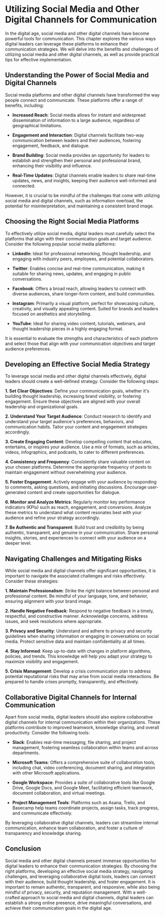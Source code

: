 Utilizing Social Media and Other Digital Channels for Communication
==============================================================================

In the digital age, social media and other digital channels have become powerful tools for communication. This chapter explores the various ways digital leaders can leverage these platforms to enhance their communication strategies. We will delve into the benefits and challenges of utilizing social media and other digital channels, as well as provide practical tips for effective implementation.

Understanding the Power of Social Media and Digital Channels
------------------------------------------------------------

Social media platforms and other digital channels have transformed the way people connect and communicate. These platforms offer a range of benefits, including:

* **Increased Reach**: Social media allows for instant and widespread dissemination of information to a large audience, regardless of geographical limitations.

* **Engagement and Interaction**: Digital channels facilitate two-way communication between leaders and their audiences, fostering engagement, feedback, and dialogue.

* **Brand Building**: Social media provides an opportunity for leaders to establish and strengthen their personal and professional brand, enhancing their visibility and influence.

* **Real-Time Updates**: Digital channels enable leaders to share real-time updates, news, and insights, keeping their audience well-informed and connected.

However, it is crucial to be mindful of the challenges that come with utilizing social media and digital channels, such as information overload, the potential for misinterpretation, and maintaining a consistent brand image.

Choosing the Right Social Media Platforms
-----------------------------------------

To effectively utilize social media, digital leaders must carefully select the platforms that align with their communication goals and target audience. Consider the following popular social media platforms:

* **LinkedIn**: Ideal for professional networking, thought leadership, and engaging with industry peers, employees, and potential collaborators.

* **Twitter**: Enables concise and real-time communication, making it suitable for sharing news, updates, and engaging in public conversations.

* **Facebook**: Offers a broad reach, allowing leaders to connect with diverse audiences, share longer-form content, and build communities.

* **Instagram**: Primarily a visual platform, perfect for showcasing culture, creativity, and visually appealing content. Suited for brands and leaders focused on aesthetics and storytelling.

* **YouTube**: Ideal for sharing video content, tutorials, webinars, and thought leadership pieces in a highly engaging format.

It is essential to evaluate the strengths and characteristics of each platform and select those that align with your communication objectives and target audience preferences.

Developing an Effective Social Media Strategy
---------------------------------------------

To leverage social media and other digital channels effectively, digital leaders should create a well-defined strategy. Consider the following steps:

**1. Set Clear Objectives**: Define your communication goals, whether it's building thought leadership, increasing brand visibility, or fostering engagement. Ensure these objectives are aligned with your overall leadership and organizational goals.

**2. Understand Your Target Audience**: Conduct research to identify and understand your target audience's preferences, behaviors, and communication habits. Tailor your content and engagement strategies accordingly.

**3. Create Engaging Content**: Develop compelling content that educates, entertains, or inspires your audience. Use a mix of formats, such as articles, videos, infographics, and podcasts, to cater to different preferences.

**4. Consistency and Frequency**: Consistently share valuable content on your chosen platforms. Determine the appropriate frequency of posts to maintain engagement without overwhelming your audience.

**5. Foster Engagement**: Actively engage with your audience by responding to comments, asking questions, and initiating discussions. Encourage user-generated content and create opportunities for dialogue.

**6. Monitor and Analyze Metrics**: Regularly monitor key performance indicators (KPIs) such as reach, engagement, and conversions. Analyze these metrics to understand what content resonates best with your audience and refine your strategy accordingly.

**7. Be Authentic and Transparent**: Build trust and credibility by being authentic, transparent, and genuine in your communication. Share personal insights, stories, and experiences to connect with your audience on a deeper level.

Navigating Challenges and Mitigating Risks
------------------------------------------

While social media and digital channels offer significant opportunities, it is important to navigate the associated challenges and risks effectively. Consider these strategies:

**1. Maintain Professionalism**: Strike the right balance between personal and professional content. Be mindful of your language, tone, and behavior, ensuring alignment with your brand image.

**2. Handle Negative Feedback**: Respond to negative feedback in a timely, respectful, and constructive manner. Acknowledge concerns, address issues, and seek resolutions where appropriate.

**3. Privacy and Security**: Understand and adhere to privacy and security guidelines when sharing information or engaging in conversations on social media. Protect sensitive data and maintain confidentiality at all times.

**4. Stay Informed**: Keep up-to-date with changes in platform algorithms, policies, and trends. This knowledge will help you adapt your strategy to maximize visibility and engagement.

**5. Crisis Management**: Develop a crisis communication plan to address potential reputational risks that may arise from social media interactions. Be prepared to handle crises promptly, transparently, and effectively.

Collaborative Digital Channels for Internal Communication
---------------------------------------------------------

Apart from social media, digital leaders should also explore collaborative digital channels for internal communication within their organizations. These platforms contribute to improved teamwork, knowledge sharing, and overall productivity. Consider the following tools:

* **Slack**: Enables real-time messaging, file sharing, and project management, fostering seamless collaboration within teams and across departments.

* **Microsoft Teams**: Offers a comprehensive suite of collaboration tools, including chat, video conferencing, document sharing, and integration with other Microsoft applications.

* **Google Workspace**: Provides a suite of collaborative tools like Google Drive, Google Docs, and Google Meet, facilitating efficient teamwork, document collaboration, and virtual meetings.

* **Project Management Tools**: Platforms such as Asana, Trello, and Basecamp help teams coordinate projects, assign tasks, track progress, and communicate effectively.

By leveraging collaborative digital channels, leaders can streamline internal communication, enhance team collaboration, and foster a culture of transparency and knowledge sharing.

Conclusion
----------

Social media and other digital channels present immense opportunities for digital leaders to enhance their communication strategies. By choosing the right platforms, developing an effective social media strategy, navigating challenges, and leveraging collaborative digital tools, leaders can connect with their audience, build thought leadership, and foster engagement. It is important to remain authentic, transparent, and responsive, while also being mindful of privacy, security, and reputation management. With a well-crafted approach to social media and digital channels, digital leaders can establish a strong online presence, drive meaningful conversations, and achieve their communication goals in the digital age.

